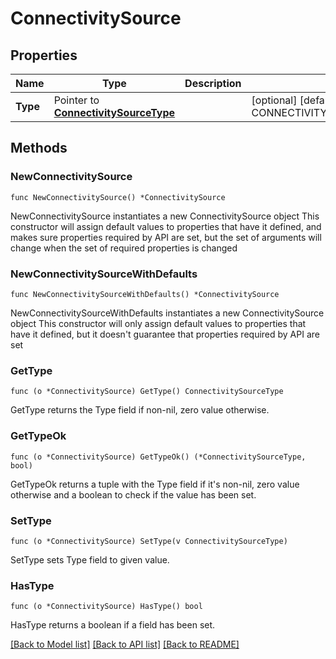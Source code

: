 # ConnectivitySource

## Properties

Name | Type | Description | Notes
------------ | ------------- | ------------- | -------------
**Type** | Pointer to [**ConnectivitySourceType**](ConnectivitySourceType.md) |  | [optional] [default to CONNECTIVITYSOURCETYPE_COLO]

## Methods

### NewConnectivitySource

`func NewConnectivitySource() *ConnectivitySource`

NewConnectivitySource instantiates a new ConnectivitySource object
This constructor will assign default values to properties that have it defined,
and makes sure properties required by API are set, but the set of arguments
will change when the set of required properties is changed

### NewConnectivitySourceWithDefaults

`func NewConnectivitySourceWithDefaults() *ConnectivitySource`

NewConnectivitySourceWithDefaults instantiates a new ConnectivitySource object
This constructor will only assign default values to properties that have it defined,
but it doesn't guarantee that properties required by API are set

### GetType

`func (o *ConnectivitySource) GetType() ConnectivitySourceType`

GetType returns the Type field if non-nil, zero value otherwise.

### GetTypeOk

`func (o *ConnectivitySource) GetTypeOk() (*ConnectivitySourceType, bool)`

GetTypeOk returns a tuple with the Type field if it's non-nil, zero value otherwise
and a boolean to check if the value has been set.

### SetType

`func (o *ConnectivitySource) SetType(v ConnectivitySourceType)`

SetType sets Type field to given value.

### HasType

`func (o *ConnectivitySource) HasType() bool`

HasType returns a boolean if a field has been set.


[[Back to Model list]](../README.md#documentation-for-models) [[Back to API list]](../README.md#documentation-for-api-endpoints) [[Back to README]](../README.md)


